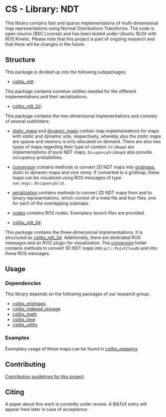 # CS - Library: NDT
This library contains fast and sparse implementations of multi-dimensional map representations using Normal Distributions Transforms. The code is open-source (BSC License) and has been tested under Ubuntu 16.04 with ROS Kinetic. Please note that this project is part of ongoing research and that there will be changes in the future.

## Structure
This package is divided up into the following subpackages:

* [cslibs\_ndt](cslibs_ndt/):

 This package contains common utilities needed for the different implementations and their serializations.

* [cslibs\_ndt\_2d](cslibs_ndt_2d/):

 This package contains the two-dimensional implementations and consists of several subfolders:
 * [static\_maps](cslibs_ndt_2d/include/cslibs_ndt_2d/static_maps/) and [dynamic\_maps](cslibs_ndt_2d/include/cslibs_ndt_2d/dynamic_maps/) contain map implementations for maps with *static* and *dynamic* size, respectively, whereby also the *static* maps are sparse and memory is only allocated on demand.
There are also two types of maps regarding their type of content: ``Gridmap``s are implementations of pure NDT maps, ``OccupancyGridmap``s also provide occupancy probabilities.
 * [conversion](cslibs_ndt_2d/include/cslibs_ndt_2d/conversion/) contains methods to convert 2D NDT maps into [gridmaps](https://github.com/cogsys-tuebingen/cslibs_gridmaps), static to dynamic maps and vice versa. If converted to a gridmap, these maps can be visualized using ROS messages of type ``nav_msgs::OccupancyGrid``.
 * [serialization](cslibs_ndt_2d/include/cslibs_ndt_2d/serialization/) contains methods to convert 2D NDT maps from and to binary representations, which consist of a meta file and four files, one for each of the overlapping submaps.
 * [nodes](cslibs_ndt_2d/src/nodes/) contains ROS nodes. Exemplary launch files are provided.

* [cslibs\_ndt\_3d](cslibs_ndt_3d/):

 This package contains the three-dimensional implementations. It is structured as [cslibs\_ndt\_2d](cslibs_ndt_2d/). Additionally, there are dedicated ROS messages and an RVIZ plugin for visualization. The [conversion](cslibs_ndt_3d/include/cslibs_ndt_3d/conversion/) folder contains methods to convert 3D NDT maps into ``pcl::PointCloud``s and into these ROS messages.

## Usage

### Dependencies
This library depends on the following packages of our research group:

* [cslibs\_gridmaps](https://github.com/cogsys-tuebingen/cslibs_gridmaps)
* [cslibs\_indexed\_storage](https://github.com/cogsys-tuebingen/cslibs_indexed_storage)
* [cslibs\_math](https://github.com/cogsys-tuebingen/cslibs_math)
* [cslibs\_time](https://github.com/cogsys-tuebingen/cslibs_time)
* [cslibs\_utility](https://github.com/cogsys-tuebingen/cslibs_utility)

### Examples
Exemplary usage of these maps can be found in [cslibs\_mapping](https://github.com/cogsys-tuebingen/cslibs_mapping/tree/master/src/mapper).

## Contributing
[Contribution guidelines for this project](CONTRIBUTING.md)

## Citing
A paper about this work is currently under review. A *BibTeX* entry will appear here later in case of acceptance.